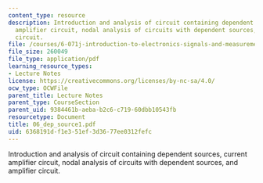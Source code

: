 ```yaml
---
content_type: resource
description: Introduction and analysis of circuit containing dependent sources, current
  amplifier circuit, nodal analysis of circuits with dependent sources, and amplifier
  circuit.
file: /courses/6-071j-introduction-to-electronics-signals-and-measurement-spring-2006/6368191df1e351ef3d3677ee0312fefc_06_dep_source1.pdf
file_size: 260049
file_type: application/pdf
learning_resource_types:
- Lecture Notes
license: https://creativecommons.org/licenses/by-nc-sa/4.0/
ocw_type: OCWFile
parent_title: Lecture Notes
parent_type: CourseSection
parent_uid: 9384461b-aeba-b2c6-c719-60dbb10543fb
resourcetype: Document
title: 06_dep_source1.pdf
uid: 6368191d-f1e3-51ef-3d36-77ee0312fefc
---
```

Introduction and analysis of circuit containing dependent sources, current amplifier circuit, nodal analysis of circuits with dependent sources, and amplifier circuit.